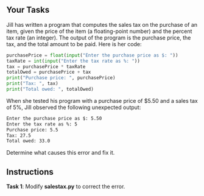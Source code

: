 ## Your Tasks

Jill has written a program that computes the sales tax on the purchase of an item, given the price of the item (a floating-point number) and the percent tax rate (an integer). The output of the program is the purchase price, the tax, and the total amount to be paid. Here is her code:

```python
purchasePrice = float(input("Enter the purchase price as $: "))
taxRate = int(input("Enter the tax rate as %: "))
tax = purchasePrice * taxRate
totalOwed = purchasePrice + tax
print("Purchase price: ", purchasePrice)
print("Tax: ", tax)
print("Total owed: ", totalOwed)
```

When she tested his program with a purchase price of $5.50 and a sales tax of 5%, Jill observed the following unexpected output:

```txt
Enter the purchase price as $: 5.50
Enter the tax rate as %: 5
Purchase price: 5.5
Tax: 27.5
Total owed: 33.0
```

Determine what causes this error and fix it.

## Instructions

**Task 1**: Modify **salestax.py** to correct the error.